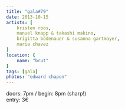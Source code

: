 ```yaml
---
title: "gala#79"
date: 2013-10-15
artists: [
    kristen roos,
    manuel knapp & takashi makino,
    brigitta bödenauer & susanna gartmayer,
    maria chavez
]
location: {
    name: "brut"
}
tags: [gala]
photos: "edward chapon"
---
```

doors: 7pm / begin: 8pm (sharp!)  
entry: 3€

